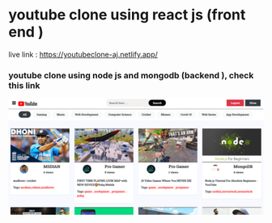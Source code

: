# youtube clone using react js (front end )
live link : https://youtubeclone-aj.netlify.app/
### youtube clone using node js and mongodb (backend ), check this link 


![all text](https://github.com/atanu20/youtube-clone-front-end/blob/master/youtubeclone.png)
